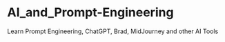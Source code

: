 # AI_and_Prompt-Engineering
 Learn Prompt Engineering, ChatGPT, Brad, MidJourney and other AI Tools
